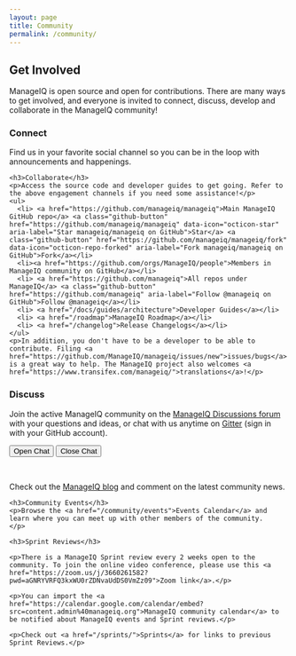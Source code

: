```yaml
---
layout: page
title: Community
permalink: /community/
---
```


## Get Involved

ManageIQ is open source and open for contributions. There are many ways to get involved, and everyone is invited to connect, discuss, develop and collaborate in the ManageIQ community!

<div class="row">
  <div class="col-md-6">
    <h3>Connect</h3>
    <p>Find us in your favorite social channel so you can be in the loop with announcements and happenings.</p>
    <p class="community-social">
      <a href="https://x.com/ManageIQ" title="X / Twitter">
        <i class="fa-brands fa-x-twitter"></i>
      </a>
      <a href="https://bsky.app/profile/manageiq.bsky.social" title="Bluesky">
        <i class="fa-brands fa-bluesky"></i>
      </a>
      <a href="https://fosstodon.org/@manageiq" title="Mastodon">
        <i class="fa-brands fa-mastodon"></i>
      </a>
      <a href="https://www.facebook.com/manageiq/" title="Facebook">
        <i class="fa-brands fa-facebook"></i>
      </a>
      <a href="https://www.linkedin.com/company/manageiq" title="LinkedIn">
        <i class="fa-brands fa-linkedin"></i>
      </a>
      <a href="https://www.slideshare.net/ManageIQ" title="SlideShare">
        <i class="fa-brands fa-slideshare"></i>
      </a>
      <a href="https://www.youtube.com/user/ManageIQVideo" title="YouTube">
        <i class="fa-brands fa-youtube"></i>
      </a>
    </p>

    <h3>Collaborate</h3>
    <p>Access the source code and developer guides to get going. Refer to the above engagement channels if you need some assistance!</p>
    <ul>
      <li> <a href="https://github.com/manageiq/manageiq">Main ManageIQ GitHub repo</a> <a class="github-button" href="https://github.com/manageiq/manageiq" data-icon="octicon-star" aria-label="Star manageiq/manageiq on GitHub">Star</a> <a class="github-button" href="https://github.com/manageiq/manageiq/fork" data-icon="octicon-repo-forked" aria-label="Fork manageiq/manageiq on GitHub">Fork</a></li>
      <li><a href="https://github.com/orgs/ManageIQ/people">Members in ManageIQ community on GitHub</a></li>
      <li> <a href="https://github.com/manageiq">All repos under ManageIQ</a> <a class="github-button" href="https://github.com/manageiq" aria-label="Follow @manageiq on GitHub">Follow @manageiq</a></li>
      <li> <a href="/docs/guides/architecture">Developer Guides</a></li>
      <li> <a href="/roadmap">ManageIQ Roadmap</a></li>
      <li> <a href="/changelog">Release Changelogs</a></li>
    </ul>
    <p>In addition, you don't have to be a developer to be able to contribute. Filing <a href="https://github.com/ManageIQ/manageiq/issues/new">issues/bugs</a> is a great way to help. The ManageIQ project also welcomes <a href="https://www.transifex.com/manageiq/">translations</a>!</p>
  </div>


  <div class="col-md-6">
    <h3>Discuss</h3>
    <p>Join the active ManageIQ community on the <a href="https://github.com/orgs/ManageIQ/discussions">ManageIQ Discussions forum</a> with your questions and ideas, or chat with us anytime on <a href="https://gitter.im/ManageIQ/manageiq">Gitter</a> (sign in with your GitHub account).</p>
    <p><button class="btn btn-default js-gitter-toggle-chat-button" data-gitter-toggle-chat-state="true">Open Chat</button>
    <button class="btn btn-default js-gitter-toggle-chat-button" data-gitter-toggle-chat-state="false">Close Chat</button></p>
    <br />
    <p>Check out the <a href="/blog/">ManageIQ blog</a> and comment on the latest community news.</p>

    <h3>Community Events</h3>
    <p>Browse the <a href="/community/events">Events Calendar</a> and learn where you can meet up with other members of the community.
    </p>

    <h3>Sprint Reviews</h3>

    <p>There is a ManageIQ Sprint review every 2 weeks open to the community. To join the online video conference, please use this <a href="https://zoom.us/j/3660261582?pwd=aGNRYVRFQ3kxWU0rZDNvaUdDS0VmZz09">Zoom link</a>.</p>

    <p>You can import the <a href="https://calendar.google.com/calendar/embed?src=content.admin%40manageiq.org">ManageIQ community calendar</a> to be notified about ManageIQ events and Sprint reviews.</p>

    <p>Check out <a href="/sprints/">Sprints</a> for links to previous Sprint Reviews.</p>
  </div>
</div>

<script>
  ((window.gitter = {}).chat = {}).options = {
    room: 'manageiq/manageiq',
    activationElement: false
  };
</script>
<script src="https://sidecar.gitter.im/dist/sidecar.v1.js" async defer></script>
<script src="https://apis.google.com/js/platform.js" async defer></script>
<script src="//platform.linkedin.com/in.js" type="text/javascript"> lang:en_US</script>
<script async defer src="https://buttons.github.io/buttons.js"></script>
